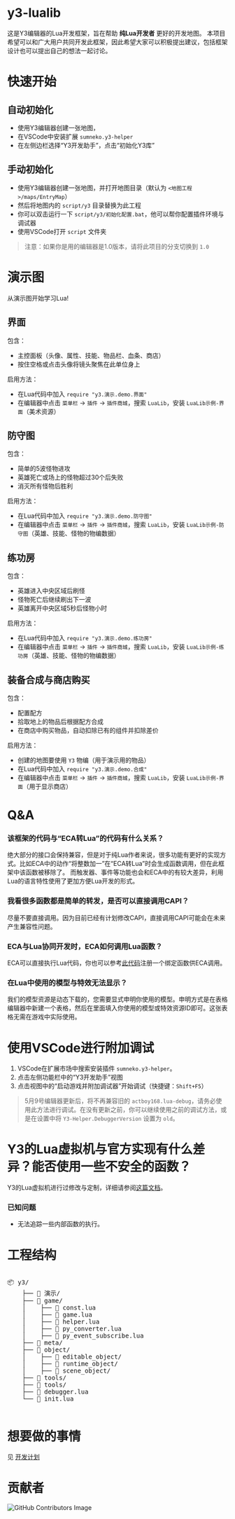 # y3-lualib

这是Y3编辑器的Lua开发框架，旨在帮助 **纯Lua开发者** 更好的开发地图。
本项目希望可以和广大用户共同开发此框架，因此希望大家可以积极提出建议，包括框架设计也可以提出自己的想法一起讨论。

# 快速开始

## 自动初始化
* 使用Y3编辑器创建一张地图，
* 在VSCode中安装扩展 `sumneko.y3-helper`
* 在左侧边栏选择“Y3开发助手”，点击“初始化Y3库”

## 手动初始化
* 使用Y3编辑器创建一张地图，并打开地图目录（默认为 `<地图工程>/maps/EntryMap`）
* 然后将地图内的 `script/y3` 目录替换为此工程
* 你可以双击运行一下 `script/y3/初始化配置.bat`，他可以帮你配置插件环境与调试器
* 使用VSCode打开 `script` 文件夹

> 注意：如果你是用的编辑器是1.0版本，请将此项目的分支切换到 `1.0`

# 演示图

从演示图开始学习Lua!

## 界面

包含：
* 主控面板（头像、属性、技能、物品栏、血条、商店）
* 按住空格或点击头像将镜头聚焦在此单位身上

启用方法：
* 在Lua代码中加入 `require "y3.演示.demo.界面"`
* 在编辑器中点击 `菜单栏` -> `插件` -> `插件商城`，搜索 `LuaLib`，安装 `LuaLib示例-界面`（美术资源）

## 防守图

包含：
* 简单的5波怪物进攻
* 英雄死亡或场上的怪物超过30个后失败
* 消灭所有怪物后胜利

启用方法：
* 在Lua代码中加入 `require "y3.演示.demo.防守图"`
* 在编辑器中点击 `菜单栏` -> `插件` -> `插件商城`，搜索 `LuaLib`，安装 `LuaLib示例-防守图`（英雄、技能、怪物的物编数据）

## 练功房

包含：
* 英雄进入中央区域后刷怪
* 怪物死亡后继续刷出下一波
* 英雄离开中央区域5秒后怪物小时

启用方法：
* 在Lua代码中加入 `require "y3.演示.demo.练功房"`
* 在编辑器中点击 `菜单栏` -> `插件` -> `插件商城`，搜索 `LuaLib`，安装 `LuaLib示例-练功房`（英雄、技能、怪物的物编数据）

## 装备合成与商店购买

包含：
* 配置配方
* 拾取地上的物品后根据配方合成
* 在商店中购买物品，自动扣除已有的组件并扣除差价

启用方法：
* 创建的地图要使用 `Y3` 物编（用于演示用的物品）
* 在Lua代码中加入 `require "y3.演示.demo.合成"`
* 在编辑器中点击 `菜单栏` -> `插件` -> `插件商城`，搜索 `LuaLib`，安装 `LuaLib示例-界面`（用于显示商店）

# Q&A

### 该框架的代码与“ECA转Lua”的代码有什么关系？

绝大部分的接口会保持兼容，但是对于纯Lua作者来说，很多功能有更好的实现方式。比如ECA中的动作“将整数加一”在“ECA转Lua”时会生成函数调用，但在此框架中该函数被移除了。
而触发器、事件等功能也会和ECA中的有较大差异，利用Lua的语言特性使用了更加方便Lua开发的形式。

### 我看很多函数都是简单的转发，是否可以直接调用CAPI？

尽量不要直接调用。因为目前已经有计划修改CAPI，直接调用CAPI可能会在未来产生兼容性问题。

### ECA与Lua协同开发时，ECA如何调用Lua函数？

ECA可以直接执行Lua代码，你也可以参考[此代码](./演示/ECA调用Lua函数.lua)注册一个绑定函数供ECA调用。

### 在Lua中使用的模型与特效无法显示？

我们的模型资源是动态下载的，您需要显式申明你使用的模型。申明方式是在表格编辑器中新建一个表格，然后在里面填入你使用的模型或特效资源ID即可。这张表格无需在游戏中实际使用。

# 使用VSCode进行附加调试

1. VSCode在扩展市场中搜索安装插件 `sumneko.y3-helper`。
2. 点击左侧功能栏中的“Y3开发助手”视图
3. 点击视图中的“启动游戏并附加调试器”开始调试（快捷键：`Shift+F5`）

> 5月9号编辑器更新后，将不再兼容旧的 `actboy168.lua-debug`，请务必使用此方法进行调试。在没有更新之前，你可以继续使用之前的调试方法，或是在设置中将 `Y3-Helper.DebuggerVersion` 设置为 `old`。

# Y3的Lua虚拟机与官方实现有什么差异？能否使用一些不安全的函数？

Y3的Lua虚拟机进行过修改与定制，详细请参阅[这篇文档](./doc/Lua虚拟机.md)。

### 已知问题

* 无法追踪一些内部函数的执行。

# 工程结构

<pre>

📦 y3/
    ├── 📁 <span title="演示代码">演示/</span>
    ├── 📁 <span title="游戏功能相关的实现">game/</span>
    │    ├── 📜 <span title="定义常量与枚举">const.lua</span>
    │    ├── 📜 <span title="实现游戏功能的接口">game.lua</span>
    │    ├── 📜 <span title="一些常用胶水功能">helper.lua</span>
    │    ├── 📜 <span title="转换引擎对象与Lua对象">py_converter.lua</span>
    │    ├── 📜 <span title="绑定引擎事件系统与Lua事件系统">py_event_subscribe.lua</span>
    ├── 📂 <span title="引擎的API元文件">meta/</span>
    ├── 📂 <span title="Lua对象实现">object/</span>
    │    ├── 📁 <span title="在物编中可编辑的对象（仅作为分类）">editable_object/</span>
    │    ├── 📁 <span title="运行时才有的抽象对象（仅作为分类）">runtime_object/</span>
    │    ├── 📁 <span title="在场景中可放置的对象（仅作为分类）">scene_object/</span>
    ├── 📂 <span title="一些通用的Lua工具">tools/</span>
    ├── 📂 <span title="基于此游戏引擎的工具">tools/</span>
    ├── 📜 <span title="调试器配置">debugger.lua</span>
    └── 📜 <span title="Y3库的入口">init.lua</span>

</pre>

# 想要做的事情

见 [开发计划](./开发计划.md)

# 贡献者

![GitHub Contributors Image](https://contrib.rocks/image?repo=y3-editor/y3-lualib)
